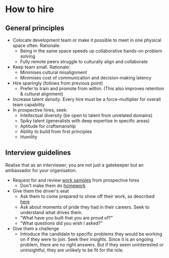 # How to hire

## General principles

- Colocate development team or make it possible to meet in one physical space often. Rationale:
  - Being in the same space speeds up collaborative hands-on problem solving
  - Fully remote peers struggle to culturally align and collaborate
- Keep team small. Rationale:
  - Minimises cultural misalignment
  - Minimises cost of communication and decision-making latency
- Hire sparingly (follows from previous point)
  - Prefer to train and promote from within. (This also improves retention & cultural alignment)
- Increase talent _density_. Every hire must be a force-multiplier for overall team capability
- In prospective hires, seek:
  - Intellectual diversity (be open to talent from unrelated domains)
  - Spiky talent (generalists with deep expertise in specific areas)
  - Aptitude for craftsmanship
  - Ability to build from first principles
  - Humility

## Interview guidelines

Realise that as an interviewer, you are not just a gatekeeper but an ambassador for your organisation.

- Request for and review [work samples](./media/work_samples.pdf) from prospective hires
  - Don't make them do [homework](./media/homework.pdf)
- Give them the driver's seat
  - Ask them to come prepared to show off their work, as described [here](./media/colleagues_wanted.pdf)
  - Ask about moments of pride they had in their careers. Seek to understand what drives them.
  - "What have you built that you are proud of?"
  - "What questions did you wish I asked?"
- Give them a challenge
  - Introduce the candidate to specific problems they would be working on if they were to join. Seek their insights. Since it is an ongoing problem, there are no right answers. But if they seem uninterested or uninsightful, they are unlikely to be fit for the role.
